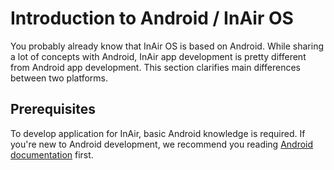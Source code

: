 # Introduction to Android / InAir OS

You probably already know that InAir OS is based on Android. While sharing a lot of concepts with Android, InAir app development is pretty different from Android app development. This section clarifies main differences between two platforms.

## Prerequisites
To develop application for InAir, basic Android knowledge is required. If you're new to Android development, we recommend you reading [Android documentation][androiddoc] first.

[androiddoc]: https://developer.android.com/guide/index.html